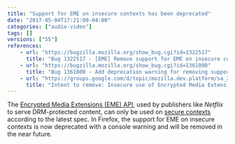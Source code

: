 ```yaml
---
title: "Support for EME on insecure contexts has been deprecated"
date: "2017-05-04T17:21:00-04:00"
categories: ["audio-video"]
tags: []
versions: ["55"]
references:
    - url: "https://bugzilla.mozilla.org/show_bug.cgi?id=1322517"
      title: "Bug 1322517 - [EME] Remove support for EME on insecure contexts"
    - url: "https://bugzilla.mozilla.org/show_bug.cgi?id=1361000"
      title: "Bug 1361000 - Add deprecation warning for removing support for EME on insecure contexts"
    - url: "https://groups.google.com/d/topic/mozilla.dev.platform/sa_2q8oEKgE/discussion"
      title: "Intent to remove: Insecure use of Encrypted Media Extensions"
---
```

The [Encrypted Media Extensions (EME) API](https://developer.mozilla.org/en-US/docs/Web/API/Encrypted_Media_Extensions_API), used by publishers like *Netflix* to serve DRM-protected content, can only be used on [secure contexts](https://developer.mozilla.org/en-US/docs/Web/Security/Secure_Contexts) according to the latest spec. In Firefox, the support for EME on insecure contexts is now deprecated with a console warning and will be removed in the near future.
